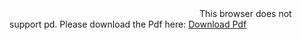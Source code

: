 <object data="https://github.com/SriDurgaD/Grunt-Minification/blob/master/GruntHandBook.pdf" type="application/pdf">
<embed src="https://github.com/SriDurgaD/Grunt-Minification/blob/master/GruntHandBook.pdf">
This browser does not support pd. Please download the Pdf here: <a href="https://github.com/SriDurgaD/Grunt-Minification/blob/master/GruntHandBook.pdf"> Download Pdf</a>
</embed>
</object>
